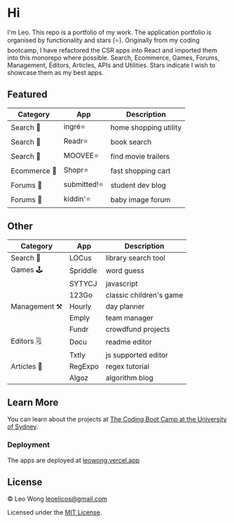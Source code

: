 # Hi

I'm Leo. This repo is a portfolio of my work. The application portfolio is organised by functionality and stars (⭐). Originally from my coding bootcamp, I have refactored the CSR apps into React and imported them into this monorepo where possible. Search, Ecommerce, Games, Forums, Management, Editors, Articles, APIs and Utilities. Stars indicate I wish to showcase them as my best apps.

## Featured

| Category     | App          | Description           |
| ------------ | ------------ | --------------------- |
| Search 🔎    | ingré⭐      | home shopping utility |
| Search 🔎    | Readr⭐      | book search           |
| Search 🔎    | MOOVEE⭐     | find movie trailers   |
| Ecommerce 🛒 | Shopr⭐      | fast shopping cart    |
| Forums 💬    | submitted!⭐ | student dev blog      |
| Forums 💬    | kiddin'⭐    | baby image forum      |

## Other

| Category      | App      | Description             |
| ------------- | -------- | ----------------------- |
| Search 🔎     | LOCus    | library search tool     |
| Games 🕹️      | Spriddle | word guess              |
|               | SYTYCJ   | javascript              |
|               | 123Go    | classic children's game |
| Management ⚒️ | Hourly   | day planner             |
|               | Emply    | team manager            |
|               | Fundr    | crowdfund projects      |
| Editors 🗒️    | Docu     | readme editor           |
|               | Txtly    | js supported editor     |
| Articles 📰   | RegExpo  | regex tutorial          |
|               | Algoz    | algorithm blog          |

## Learn More

You can learn about the projects at [The Coding Boot Camp at the University of Sydney](https://techbootcamp.sydney.edu.au/coding).

### Deployment

The apps are deployed at [leowong.vercel.app](https://leowong.vercel.app)

## License

© Leo Wong [leoelicos@gmail.com](leoelicos@gmail.com)

Licensed under the [MIT License](./LICENSE.txt).
